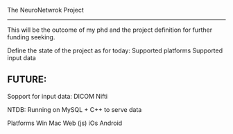 The NeuroNetwrok Project
************************

This will be the outcome of my phd and the project definition for further funding seeking.


Define the state of the project as for today:
	Supported platforms
	Supported input data




FUTURE:
----------------------------------------------
Sopport for input data:
	DICOM
	Nifti

NTDB:
	Running on MySQL + C++ to serve data

Platforms
	Win
	Mac
	Web (js)
	iOs
	Android

